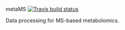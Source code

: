 metaMS [![Travis build status](https://travis-ci.org/yguitton/metaMS.svg?branch=devel)](https://travis-ci.org/yguitton/metaMS)



Data processing for MS-based metabolomics.
